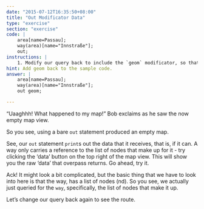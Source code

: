 ```yaml
---
date: "2015-07-12T16:35:50+08:00"
title: "Out Modificator Data"
type: "exercise"
section: "exercise"
code: | 
    area[name=Passau];
    way(area)[name="Innstraße"];
    out;
instructions: |
    1. Modify our query back to include the `geom` modificator, so that our query says `out geom;`, and look at what happens to the data.
hint: Add geom back to the sample code.
answer: |
    area[name=Passau];
    way(area)[name="Innstraße"];
    out geom;

---
```


“Uaaghhh! What happened to my map!” Bob exclaims as he saw the now empty map view.

So you see, using a bare `out` statement produced an empty map.

See, our `out` statement `print`s out the data that it receives, that is, if it can. A way only carries a reference to the list of nodes that make up for it - try clicking the ‘data’ button on the top right of the map view. This will show you the raw ‘data’ that overpass returns. Go ahead, try it.

Ack! It might look a bit complicated, but the basic thing that we have to look into here is that the way, has a list of nodes (nd). So you see, we actually just queried for the `way`, specifically, the list of nodes that make it up.

Let’s change our query back again to see the route.
